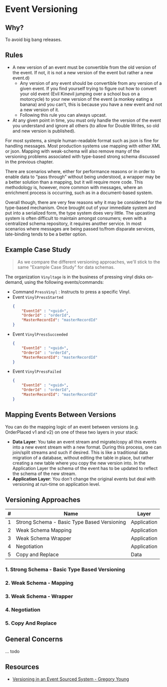 # Event Versioning

## Why?

To avoid big bang releases.

## Rules

* A new version of an event must be convertible from the old version of the event. If not, it is not a new version of the event but rather a new event.d)
    * Any version of any event should be convertible from any version of a given event. If you find yourself trying to figure out how to convert your old event (Evil Kinevil jumping over a school bus on a motorcycle) to your new version of the event (a monkey eating a banana) and you can’t, this is because you have a new event and not a new version of it.
    * Following this rule you can always upcast.
* At any given point in time, you must only handle the version of the event you understand and ignore all others (to allow for Double Writes, so old and new version is published).


For most systems, a simple human-readable format such as json is fine for handling messages. Most production systems use mapping with either XML or json. Mapping with weak-schema will also remove many of the versioning problems associated with type-based strong schema discussed in the previous chapter.

There are scenarios where, either for performance reasons or in order to enable data to “pass through” without being understood, a wrapper may be a better solution than a mapping, but it will require more code. This methodology is, however, more common with messages, where an enrichment process is occurring, such as in a document-based system.

Overall though, there are very few reasons why it may be considered for the type-based mechanism. Once brought out of your immediate system and put into a serialized form, the type system does very little. The upcasting system is often difficult to maintain amongst consumers; even with a centralized schema repository, it requires another service. In most scenarios where messages are being passed to/from disparate services, late-binding tends to be a better option.

## Example Case Study

> As we compare the different versioning approaches, we'll stick to the same "Example Case Study" for data schemas.

The organization `Vinyltage` is in the business of pressing vinyl disks on-demand, using the following events/commands:
* Command `PressVinyl` : Instructs to press a specific Vinyl.
* Event `VinylPressStarted`
    ```json
    {
        "EventId" : "<guid>",
        "OrderId" : "orderId",
        "MasterRecordId": "masterRecordId"
    }
    ```
* Event `VinylPressSucceeded`
    ```json
    {
        "EventId" : "<guid>",
        "OrderId" : "orderId",
        "MasterRecordId": "masterRecordId"
    }
    ```
* Event `VinylPressFailed`
    ```json
    {
        "EventId" : "<guid>",
        "OrderId" : "orderId",
        "MasterRecordId": "masterRecordId"
    }
    ```

## Mapping Events Between Versions

You can do the mapping logic of an event between versions (e.g. OrderPlaced v1 and v2) on one of these two layers in your stack:
* **Data Layer**: You take an event stream and migrate/copy all this events into a new event stream with a new format. During this process, one can join/split streams and such if desired. This is like a traditional data migration of a database, without editing the table in place, but rather creating a new table where you copy the new version into. In the Application Layer the schema of the event has to be updated to reflect the schema of the new stream. 
* **Application Layer**: You don't change the original events but deal with versioning at run-time on application level.

## Versioning Approaches

| # | Name | Layer | 
| ---  | ---   | --- |
| 1 | Strong Schema - Basic Type Based Versioning | Application |
| 2 | Weak Schema Mapping | Application |
| 3 | Weak Schema Wrapper | Application |
| 4 | Negotiation | Application |
| 5 | Copy and Replace | Data | 

### 1. Strong Schema - Basic Type Based Versioning
### 2. Weak Schema - Mapping
### 3. Weak Schema - Wrapper
### 4. Negotiation
### 5. Copy And Replace

## General Concerns

... todo

## Resources

* [Versioning in an Event Sourced System - Gregory Young](https://leanpub.com/esversioning/read)